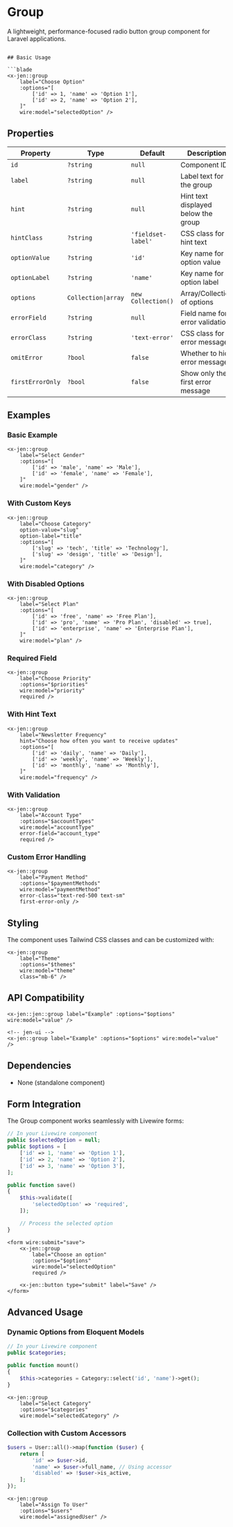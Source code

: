 # Group

A lightweight, performance-focused radio button group component for Laravel applications.

```

## Basic Usage

```blade
<x-jen::group
    label="Choose Option"
    :options="[
        ['id' => 1, 'name' => 'Option 1'],
        ['id' => 2, 'name' => 'Option 2'],
    ]"
    wire:model="selectedOption" />
```

## Properties

| Property         | Type                | Default            | Description                         |
| ---------------- | ------------------- | ------------------ | ----------------------------------- |
| `id`             | `?string`           | `null`             | Component ID                        |
| `label`          | `?string`           | `null`             | Label text for the group            |
| `hint`           | `?string`           | `null`             | Hint text displayed below the group |
| `hintClass`      | `?string`           | `'fieldset-label'` | CSS class for hint text             |
| `optionValue`    | `?string`           | `'id'`             | Key name for option value           |
| `optionLabel`    | `?string`           | `'name'`           | Key name for option label           |
| `options`        | `Collection\|array` | `new Collection()` | Array/Collection of options         |
| `errorField`     | `?string`           | `null`             | Field name for error validation     |
| `errorClass`     | `?string`           | `'text-error'`     | CSS class for error messages        |
| `omitError`      | `?bool`             | `false`            | Whether to hide error messages      |
| `firstErrorOnly` | `?bool`             | `false`            | Show only the first error message   |

## Examples

### Basic Example

```blade
<x-jen::group
    label="Select Gender"
    :options="[
        ['id' => 'male', 'name' => 'Male'],
        ['id' => 'female', 'name' => 'Female'],
    ]"
    wire:model="gender" />
```

### With Custom Keys

```blade
<x-jen::group
    label="Choose Category"
    option-value="slug"
    option-label="title"
    :options="[
        ['slug' => 'tech', 'title' => 'Technology'],
        ['slug' => 'design', 'title' => 'Design'],
    ]"
    wire:model="category" />
```

### With Disabled Options

```blade
<x-jen::group
    label="Select Plan"
    :options="[
        ['id' => 'free', 'name' => 'Free Plan'],
        ['id' => 'pro', 'name' => 'Pro Plan', 'disabled' => true],
        ['id' => 'enterprise', 'name' => 'Enterprise Plan'],
    ]"
    wire:model="plan" />
```

### Required Field

```blade
<x-jen::group
    label="Choose Priority"
    :options="$priorities"
    wire:model="priority"
    required />
```

### With Hint Text

```blade
<x-jen::group
    label="Newsletter Frequency"
    hint="Choose how often you want to receive updates"
    :options="[
        ['id' => 'daily', 'name' => 'Daily'],
        ['id' => 'weekly', 'name' => 'Weekly'],
        ['id' => 'monthly', 'name' => 'Monthly'],
    ]"
    wire:model="frequency" />
```

### With Validation

```blade
<x-jen::group
    label="Account Type"
    :options="$accountTypes"
    wire:model="accountType"
    error-field="account_type"
    required />
```

### Custom Error Handling

```blade
<x-jen::group
    label="Payment Method"
    :options="$paymentMethods"
    wire:model="paymentMethod"
    error-class="text-red-500 text-sm"
    first-error-only />
```

## Styling

The component uses Tailwind CSS classes and can be customized with:

```blade
<x-jen::group
    label="Theme"
    :options="$themes"
    wire:model="theme"
    class="mb-6" />
```

## API Compatibility


```blade
<x-jen::jen::group label="Example" :options="$options" wire:model="value" />

<!-- jen-ui -->
<x-jen::group label="Example" :options="$options" wire:model="value" />
```

## Dependencies

-   None (standalone component)

## Form Integration

The Group component works seamlessly with Livewire forms:

```php
// In your Livewire component
public $selectedOption = null;
public $options = [
    ['id' => 1, 'name' => 'Option 1'],
    ['id' => 2, 'name' => 'Option 2'],
    ['id' => 3, 'name' => 'Option 3'],
];

public function save()
{
    $this->validate([
        'selectedOption' => 'required',
    ]);

    // Process the selected option
}
```

```blade
<form wire:submit="save">
    <x-jen::group
        label="Choose an option"
        :options="$options"
        wire:model="selectedOption"
        required />

    <x-jen::button type="submit" label="Save" />
</form>
```

## Advanced Usage

### Dynamic Options from Eloquent Models

```php
// In your Livewire component
public $categories;

public function mount()
{
    $this->categories = Category::select('id', 'name')->get();
}
```

```blade
<x-jen::group
    label="Select Category"
    :options="$categories"
    wire:model="selectedCategory" />
```

### Collection with Custom Accessors

```php
$users = User::all()->map(function ($user) {
    return [
        'id' => $user->id,
        'name' => $user->full_name, // Using accessor
        'disabled' => !$user->is_active,
    ];
});
```

```blade
<x-jen::group
    label="Assign To User"
    :options="$users"
    wire:model="assignedUser" />
```
